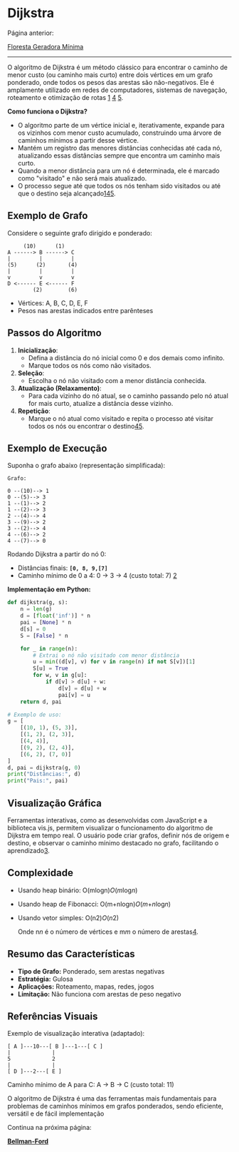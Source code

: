 # Dijkstra

Página anterior:

[Floresta Geradora Mínima](https://www.notion.so/Floresta-Geradora-M-nima-1f1207a09b07805fb773dbd3544eba28?pvs=21) 

---

O algoritmo de Dijkstra é um método clássico para encontrar o caminho de menor custo (ou caminho mais curto) entre dois vértices em um grafo ponderado, onde todos os pesos das arestas são não-negativos. Ele é amplamente utilizado em redes de computadores, sistemas de navegação, roteamento e otimização de rotas [1](https://elemarjr.com/clube-de-estudos/artigos/algoritmo-de-dijkstra-entendendo-o-caminho-minimo-em-grafos-ponderados/) [4](https://pt.wikipedia.org/wiki/Algoritmo_de_Dijkstra) [5](https://www.freecodecamp.org/portuguese/news/algoritmo-de-caminho-de-custo-minimo-de-dijkstra-uma-introducao-detalhada-e-visual/).

**Como funciona o Dijkstra?**

- O algoritmo parte de um vértice inicial e, iterativamente, expande para os vizinhos com menor custo acumulado, construindo uma árvore de caminhos mínimos a partir desse vértice.
- Mantém um registro das menores distâncias conhecidas até cada nó, atualizando essas distâncias sempre que encontra um caminho mais curto.
- Quando a menor distância para um nó é determinada, ele é marcado como "visitado" e não será mais atualizado.
- O processo segue até que todos os nós tenham sido visitados ou até que o destino seja alcançado[1](https://elemarjr.com/clube-de-estudos/artigos/algoritmo-de-dijkstra-entendendo-o-caminho-minimo-em-grafos-ponderados/)[4](https://pt.wikipedia.org/wiki/Algoritmo_de_Dijkstra)[5](https://www.freecodecamp.org/portuguese/news/algoritmo-de-caminho-de-custo-minimo-de-dijkstra-uma-introducao-detalhada-e-visual/).

## Exemplo de Grafo

Considere o seguinte grafo dirigido e ponderado:

```
	 (10)      (1)
A ------> B ------> C
|         |         |
(5)      (2)       (4)
|         |         |
v         v         v
D <------ E <------ F
		(2)        (6)
```

- Vértices: A, B, C, D, E, F
- Pesos nas arestas indicados entre parênteses

## Passos do Algoritmo

1. **Inicialização**:
    - Defina a distância do nó inicial como 0 e dos demais como infinito.
    - Marque todos os nós como não visitados.
2. **Seleção**:
    - Escolha o nó não visitado com a menor distância conhecida.
3. **Atualização (Relaxamento)**:
    - Para cada vizinho do nó atual, se o caminho passando pelo nó atual for mais curto, atualize a distância desse vizinho.
4. **Repetição**:
    - Marque o nó atual como visitado e repita o processo até visitar todos os nós ou encontrar o destino[4](https://pt.wikipedia.org/wiki/Algoritmo_de_Dijkstra)[5](https://www.freecodecamp.org/portuguese/news/algoritmo-de-caminho-de-custo-minimo-de-dijkstra-uma-introducao-detalhada-e-visual/).

## Exemplo de Execução

Suponha o grafo abaixo (representação simplificada):

```
Grafo:

0 --(10)--> 1
0 --(5)--> 3
1 --(1)--> 2
1 --(2)--> 3
2 --(4)--> 4
3 --(9)--> 2
3 --(2)--> 4
4 --(6)--> 2
4 --(7)--> 0
```

Rodando Dijkstra a partir do nó 0:

- Distâncias finais: **`[0, 8, 9,[7]`**
- Caminho mínimo de 0 a 4: 0 → 3 → 4 (custo total: 7) [2](https://malbarbo.pro.br/arquivos/2012/1747/dijkstra.py)

**Implementação em Python:**

```python
def dijkstra(g, s):
    n = len(g)
    d = [float('inf')] * n
    pai = [None] * n
    d[s] = 0
    S = [False] * n

    for _ in range(n):
        # Extrai o nó não visitado com menor distância
        u = min((d[v], v) for v in range(n) if not S[v])[1]
        S[u] = True
        for w, v in g[u]:
            if d[v] > d[u] + w:
                d[v] = d[u] + w
                pai[v] = u
    return d, pai

# Exemplo de uso:
g = [
    [(10, 1), (5, 3)],
    [(1, 2), (2, 3)],
    [(4, 4)],
    [(9, 2), (2, 4)],
    [(6, 2), (7, 0)]
]
d, pai = dijkstra(g, 0)
print("Distâncias:", d)
print("Pais:", pai)

```

## Visualização Gráfica

Ferramentas interativas, como as desenvolvidas com JavaScript e a biblioteca vis.js, permitem visualizar o funcionamento do algoritmo de Dijkstra em tempo real. O usuário pode criar grafos, definir nós de origem e destino, e observar o caminho mínimo destacado no grafo, facilitando o aprendizado[3](https://repositorio.ufersa.edu.br/bitstreams/9495c409-ed16-41f4-82e2-7bf4a09b33c1/download).

## Complexidade

- Usando heap binário: O(mlog⁡n)*O*(*m*log*n*)
- Usando heap de Fibonacci: O(m+nlog⁡n)*O*(*m*+*n*log*n*)
- Usando vetor simples: O(n2)*O*(*n*2)
    
    Onde n*n* é o número de vértices e m*m* o número de arestas[4](https://pt.wikipedia.org/wiki/Algoritmo_de_Dijkstra).
    

## Resumo das Características

- **Tipo de Grafo:** Ponderado, sem arestas negativas
- **Estratégia:** Gulosa
- **Aplicações:** Roteamento, mapas, redes, jogos
- **Limitação:** Não funciona com arestas de peso negativo

## Referências Visuais

Exemplo de visualização interativa (adaptado):

```
[ A ]---10---[ B ]---1---[ C ]
|             |
5             2
|             |
[ D ]---2---[ E ]
```

Caminho mínimo de A para C: A → B → C (custo total: 11)

O algoritmo de Dijkstra é uma das ferramentas mais fundamentais para problemas de caminhos mínimos em grafos ponderados, sendo eficiente, versátil e de fácil implementação

Continua na próxima página:

[**Bellman-Ford**](https://www.notion.so/Bellman-Ford-1f2207a09b0780f6af12d9ead6d981d5?pvs=21)